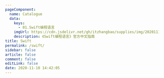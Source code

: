 ```yaml
---
pageComponent: 
  name: Catalogue
  data: 
    keys: 
      - 01.Swift编程语言
    imgUrl: https://cdn.jsdelivr.net/gh/itzhangbao/supplies/img/20201110144937.png
    description: 《Swift编程语言》官方中文指南
title: Swift
permalink: /swift/
sidebar: false
article: false
comment: false
editLink: false
date: 2020-11-10 14:42:05
---
```

